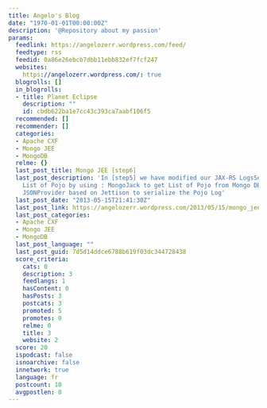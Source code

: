 ```yaml
---
title: Angelo's Blog
date: "1970-01-01T00:00:00Z"
description: '@Repository about my passion'
params:
  feedlink: https://angelozerr.wordpress.com/feed/
  feedtype: rss
  feedid: 0a86e26ebcb7dbb11ebb832ef7fcf247
  websites:
    https://angelozerr.wordpress.com/: true
  blogrolls: []
  in_blogrolls:
  - title: Planet Eclipse
    description: ""
    id: cbdb622ba1e7cc43c393ca7aabf106f5
  recommended: []
  recommender: []
  categories:
  - Apache CXF
  - Mongo JEE
  - MongoDB
  relme: {}
  last_post_title: Mongo JEE [step6]
  last_post_description: 'In [step5] we have modified our JAX-RS LogsService to returns
    List of Pojo by using : MongoJack to get List of Pojo from Mongo DB. Apache CXF
    JSONProvider based on Jettison to serialize the Pojo Log'
  last_post_date: "2013-05-15T21:41:30Z"
  last_post_link: https://angelozerr.wordpress.com/2013/05/15/mongo_jee_step6/
  last_post_categories:
  - Apache CXF
  - Mongo JEE
  - MongoDB
  last_post_language: ""
  last_post_guid: 7d5d14ddce6788b619f03dc344728438
  score_criteria:
    cats: 0
    description: 3
    feedlangs: 1
    hasContent: 0
    hasPosts: 3
    postcats: 3
    promoted: 5
    promotes: 0
    relme: 0
    title: 3
    website: 2
  score: 20
  ispodcast: false
  isnoarchive: false
  innetwork: true
  language: fr
  postcount: 10
  avgpostlen: 0
---
```

